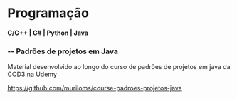 # Programação
**C/C++ | C# | Python | Java**

### --  Padrões de projetos em Java
Material desenvolvido ao longo do curso de padrões de projetos em java da COD3 na Udemy

https://github.com/muriloms/course-padroes-projetos-java
